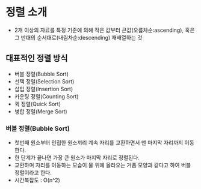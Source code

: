 # 정렬 소개
- 2개 이상의 자료를 특정 기준에 의해 작은 값부터 큰값(오름차순:ascending), 혹은 그 반대의 순서대로(내림차순:descending) 재배열하는 것
## 대표적인 정렬 방식
- 버블 정렬(Bubble Sort)
- 선택 정렬(Selection Sort)
- 삽입 정렬(Insertion Sort)
- 카운팅 정렬(Counting Sort)
- 퀵 정렬(Quick Sort)
- 병합 정렬(Merge Sort)

### 버블 정렬(Bubble Sort)
- 첫번째 원소부터 인접한 원소끼리 계속 자리를 교환하면서 맨 마지막 자리까지 이동한다.
- 한 단계가 끝나면 가장  큰 원소가 마지막 자리로 정렬된다.
- 교환하며 자리를 이동하는 모습이 물 위에 올라오는 거품 모양과 같다고 하여 버블 정렬이라고 한다.
- 시간복잡도 : O(n^2)
